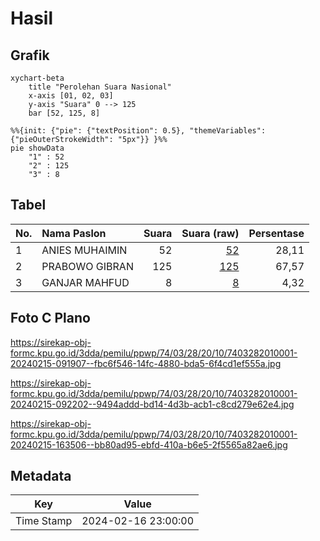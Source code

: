 # Hasil

## Grafik

```mermaid
xychart-beta
    title "Perolehan Suara Nasional"
    x-axis [01, 02, 03]
    y-axis "Suara" 0 --> 125
    bar [52, 125, 8]
```

```mermaid
%%{init: {"pie": {"textPosition": 0.5}, "themeVariables": {"pieOuterStrokeWidth": "5px"}} }%%
pie showData
    "1" : 52
    "2" : 125
    "3" : 8
```

## Tabel

| No. | Nama Paslon    | Suara | Suara (raw) | Persentase |
|:--- |:-------------- | -----:| -----------:| ----------:|
| 1   | ANIES MUHAIMIN | 52    | [52][p-1]   | 28,11      |
| 2   | PRABOWO GIBRAN | 125   | [125][p-2]  | 67,57      |
| 3   | GANJAR MAHFUD  | 8     | [8][p-3]    | 4,32       |


[p-1]: https://github.com/gigit-pemilu/pemilu-2024/blob/main/pilpres/hitung-suara/sub/74-sulawesi-tenggara/sub/03-muna/sub/28-pasir-putih/sub/2010-bumbu/sub/001-tps/sub/paslon-1.txt
[p-2]: https://github.com/gigit-pemilu/pemilu-2024/blob/main/pilpres/hitung-suara/sub/74-sulawesi-tenggara/sub/03-muna/sub/28-pasir-putih/sub/2010-bumbu/sub/001-tps/sub/paslon-2.txt
[p-3]: https://github.com/gigit-pemilu/pemilu-2024/blob/main/pilpres/hitung-suara/sub/74-sulawesi-tenggara/sub/03-muna/sub/28-pasir-putih/sub/2010-bumbu/sub/001-tps/sub/paslon-3.txt

## Foto C Plano

https://sirekap-obj-formc.kpu.go.id/3dda/pemilu/ppwp/74/03/28/20/10/7403282010001-20240215-091907--fbc6f546-14fc-4880-bda5-6f4cd1ef555a.jpg

https://sirekap-obj-formc.kpu.go.id/3dda/pemilu/ppwp/74/03/28/20/10/7403282010001-20240215-092202--9494addd-bd14-4d3b-acb1-c8cd279e62e4.jpg

https://sirekap-obj-formc.kpu.go.id/3dda/pemilu/ppwp/74/03/28/20/10/7403282010001-20240215-163506--bb80ad95-ebfd-410a-b6e5-2f5565a82ae6.jpg


## Metadata

| Key        | Value               |
| ---------- | ------------------- |
| Time Stamp | 2024-02-16 23:00:00 |



